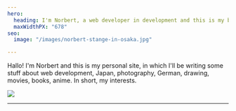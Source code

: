 ```yaml
---
hero:
  heading: I'm Norbert, a web developer in development and this is my blog.
  maxWidthPX: "678"
seo:
  image: "/images/norbert-stange-in-osaka.jpg"

---
```

Hallo! I'm Norbert and this is my personal site, in which I'll be writing some stuff about web development, Japan, photography, German, drawing, movies, books, anime. In short, my interests.

![](/images/norbert-stange-in-osaka.jpg)

***